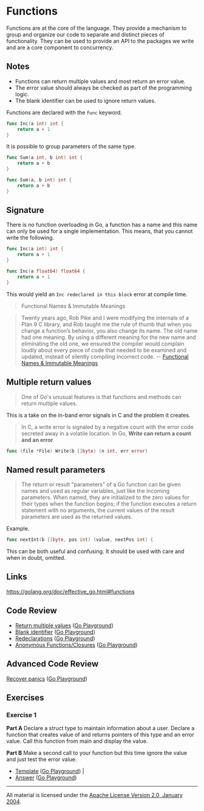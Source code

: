# Functions

Functions are at the core of the language. They provide a mechanism to group and
organize our code to separate and distinct pieces of functionality. They can be
used to provide an API to the packages we write and are a core component to
concurrency.

## Notes

* Functions can return multiple values and most return an error value.
* The error value should always be checked as part of the programming logic.
* The blank identifier can be used to ignore return values.

Functions are declared with the `func` keyword.

```go
func Inc(a int) int {
    return a + 1
}
```

It is possible to group parameters of the same type.

```go
func Sum(a int, b int) int {
    return a + b
}

func Sum(a, b int) int {
    return a + b
}
```

## Signature

There is no function overloading in Go, a function has a name and this name can
only be used for a single implementation. This means, that you cannot write the
following.

```go
func Inc(a int) int {
    return a + 1
}

func Inc(a float64) float64 {
    return a + 1
}
```

This would yield an `Inc redeclared in this block` error at compile time.

> Functional Names & Immutable Meanings

> Twenty years ago, Rob Pike and I were modifying the internals of a Plan 9 C
> library, and Rob taught me the rule of thumb that when you change a
> function’s behavior, you also change its name. The old name had one meaning.
> By using a different meaning for the new name and eliminating the old one, we
> ensured the compiler would complain loudly about every piece of code that
> needed to be examined and updated, instead of silently compiling incorrect
> code. -- [Functional Names & Immutable
> Meanings](https://research.swtch.com/vgo-import#functional_names_immutable_meanings)

## Multiple return values

> One of Go's unusual features is that functions and methods can return
> multiple values.

This is a take on the in-band error signals in C and the problem it creates.

> In C, a write error is signaled by a negative count with the error code
> secreted away in a volatile location. In Go, **Write can return a count and an
> error**.

```go
func (file *File) Write(b []byte) (n int, err error)
```

## Named result parameters

> The return or result "parameters" of a Go function can be given names and
> used as regular variables, just like the incoming parameters. When named,
> they are initialized to the zero values for their types when the function
> begins; if the function executes a return statement with no arguments, the
> current values of the result parameters are used as the returned values.

Example.

```go
func nextInt(b []byte, pos int) (value, nextPos int) {
```

This can be both useful and confusing. It should be used with care and when in
doubt, omitted.


## Links

https://golang.org/doc/effective_go.html#functions

## Code Review

* [Return multiple values](example1/example1.go) ([Go Playground](https://play.golang.org/p/-7A-lGLv2TK))
* [Blank identifier](example2/example2.go) ([Go Playground](https://play.golang.org/p/ID54tVxM5B0))
* [Redeclarations](example3/example3.go) ([Go Playground](https://play.golang.org/p/EDRhDh2r1Mj))
* [Anonymous Functions/Closures](example4/example4.go) ([Go Playground](https://play.golang.org/p/h8Yi_2Sxsmu))

## Advanced Code Review

[Recover panics](advanced/example1/example1.go) ([Go Playground](https://play.golang.org/p/Wcd3CLbQZBH))

## Exercises

### Exercise 1

**Part A** Declare a struct type to maintain information about a user. Declare a function that creates value of and returns pointers of this type and an error value. Call this function from main and display the value.

**Part B** Make a second call to your function but this time ignore the value and just test the error value.

* [Template](exercises/template1/template1.go) ([Go Playground](https://play.golang.org/p/5vEQxEzq3i_D)) |
* [Answer](exercises/exercise1/exercise1.go) ([Go Playground](https://play.golang.org/p/P8wC324WWuh))
___
All material is licensed under the [Apache License Version 2.0, January 2004](http://www.apache.org/licenses/LICENSE-2.0).
